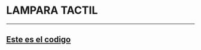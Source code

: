 # LAMPARA TACTIL




























---
[Este es el codigo](https://github.com/ANGEY33/Arduino/blob/main/lampara_tactil.ino)
---
